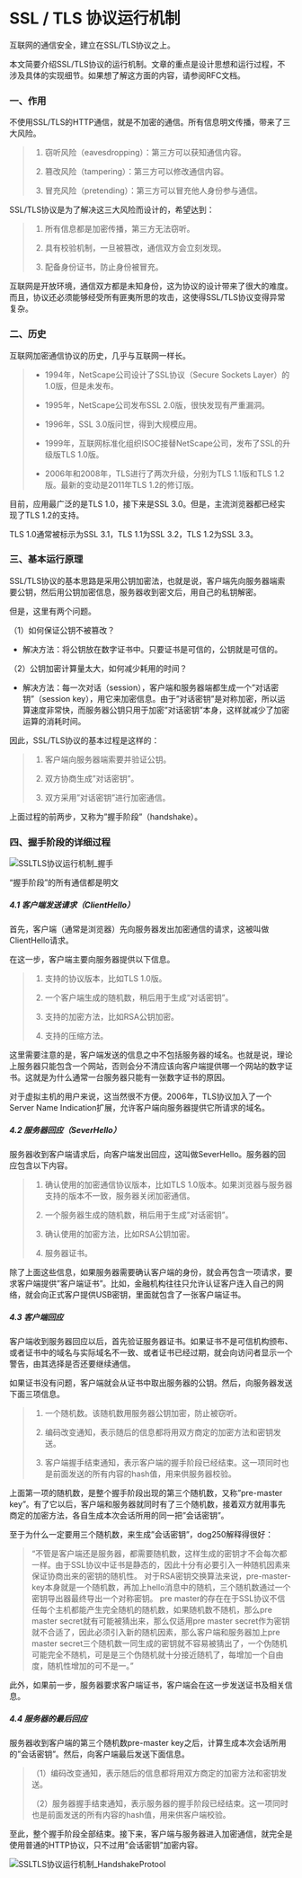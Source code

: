 # SSL / TLS 协议运行机制

互联网的通信安全，建立在SSL/TLS协议之上。

本文简要介绍SSL/TLS协议的运行机制。文章的重点是设计思想和运行过程，不涉及具体的实现细节。如果想了解这方面的内容，请参阅RFC文档。

### 一、作用

不使用SSL/TLS的HTTP通信，就是不加密的通信。所有信息明文传播，带来了三大风险。

> 1. 窃听风险（eavesdropping）：第三方可以获知通信内容。
>
> 2. 篡改风险（tampering）：第三方可以修改通信内容。
>
> 3. 冒充风险（pretending）：第三方可以冒充他人身份参与通信。

SSL/TLS协议是为了解决这三大风险而设计的，希望达到：

> 1. 所有信息都是加密传播，第三方无法窃听。
>
> 2. 具有校验机制，一旦被篡改，通信双方会立刻发现。
> 3.  配备身份证书，防止身份被冒充。

互联网是开放环境，通信双方都是未知身份，这为协议的设计带来了很大的难度。而且，协议还必须能够经受所有匪夷所思的攻击，这使得SSL/TLS协议变得异常复杂。

### 二、历史

 互联网加密通信协议的历史，几乎与互联网一样长。 

> - 1994年，NetScape公司设计了SSL协议（Secure Sockets Layer）的1.0版，但是未发布。
> - 1995年，NetScape公司发布SSL 2.0版，很快发现有严重漏洞。
>
> - 1996年，SSL 3.0版问世，得到大规模应用。
>
> - 1999年，互联网标准化组织ISOC接替NetScape公司，发布了SSL的升级版TLS 1.0版。
> - 2006年和2008年，TLS进行了两次升级，分别为TLS 1.1版和TLS 1.2版。最新的变动是2011年TLS 1.2的修订版。

目前，应用最广泛的是TLS 1.0，接下来是SSL 3.0。但是，主流浏览器都已经实现了TLS 1.2的支持。

TLS 1.0通常被标示为SSL 3.1，TLS 1.1为SSL 3.2，TLS 1.2为SSL 3.3。

### 三、基本运行原理

SSL/TLS协议的基本思路是采用公钥加密法，也就是说，客户端先向服务器端索要公钥，然后用公钥加密信息，服务器收到密文后，用自己的私钥解密。

但是，这里有两个问题。

（1）如何保证公钥不被篡改？

- 解决方法：将公钥放在数字证书中。只要证书是可信的，公钥就是可信的。


（2）公钥加密计算量太大，如何减少耗用的时间？

- 解决方法：每一次对话（session），客户端和服务器端都生成一个”对话密钥”（session key），用它来加密信息。由于”对话密钥”是对称加密，所以运算速度非常快，而服务器公钥只用于加密”对话密钥”本身，这样就减少了加密运算的消耗时间。


因此，SSL/TLS协议的基本过程是这样的：

> 1. 客户端向服务器端索要并验证公钥。
>
> 2. 双方协商生成”对话密钥”。
>
> 3. 双方采用”对话密钥”进行加密通信。
>

上面过程的前两步，又称为”握手阶段”（handshake）。

### 四、握手阶段的详细过程

![SSLTLS协议运行机制_握手](https://github.com/R1turn0/NoteStudy/blob/master/%E8%AE%A1%E7%AE%97%E6%9C%BA%E7%BD%91%E7%BB%9C/SSLTLS%E5%8D%8F%E8%AE%AE%E8%BF%90%E8%A1%8C%E6%9C%BA%E5%88%B6_%E6%8F%A1%E6%89%8B.png)

“握手阶段”的所有通信都是明文

##### 4.1 客户端发送请求（ClientHello）

首先，客户端（通常是浏览器）先向服务器发出加密通信的请求，这被叫做ClientHello请求。

在这一步，客户端主要向服务器提供以下信息。

> 1. 支持的协议版本，比如TLS 1.0版。
>
> 2. 一个客户端生成的随机数，稍后用于生成“对话密钥”。
>
> 3. 支持的加密方法，比如RSA公钥加密。
>
> 4. 支持的压缩方法。
>

这里需要注意的是，客户端发送的信息之中不包括服务器的域名。也就是说，理论上服务器只能包含一个网站，否则会分不清应该向客户端提供哪一个网站的数字证书。这就是为什么通常一台服务器只能有一张数字证书的原因。

对于虚拟主机的用户来说，这当然很不方便。2006年，TLS协议加入了一个Server Name Indication扩展，允许客户端向服务器提供它所请求的域名。 

##### 4.2 服务器回应（SeverHello）

服务器收到客户端请求后，向客户端发出回应，这叫做SeverHello。服务器的回应包含以下内容。

> 1. 确认使用的加密通信协议版本，比如TLS 1.0版本。如果浏览器与服务器支持的版本不一致，服务器关闭加密通信。
>
> 2. 一个服务器生成的随机数，稍后用于生成”对话密钥”。
>
> 3. 确认使用的加密方法，比如RSA公钥加密。
>
> 4. 服务器证书。
>

除了上面这些信息，如果服务器需要确认客户端的身份，就会再包含一项请求，要求客户端提供”客户端证书”。比如，金融机构往往只允许认证客户连入自己的网络，就会向正式客户提供USB密钥，里面就包含了一张客户端证书。

#####  **4.3 客户端回应** 

客户端收到服务器回应以后，首先验证服务器证书。如果证书不是可信机构颁布、或者证书中的域名与实际域名不一致、或者证书已经过期，就会向访问者显示一个警告，由其选择是否还要继续通信。

如果证书没有问题，客户端就会从证书中取出服务器的公钥。然后，向服务器发送下面三项信息。

> 1. 一个随机数。该随机数用服务器公钥加密，防止被窃听。
>
> 2. 编码改变通知，表示随后的信息都将用双方商定的加密方法和密钥发送。
>
> 3. 客户端握手结束通知，表示客户端的握手阶段已经结束。这一项同时也是前面发送的所有内容的hash值，用来供服务器校验。
>

上面第一项的随机数，是整个握手阶段出现的第三个随机数，又称”pre-master key”。有了它以后，客户端和服务器就同时有了三个随机数，接着双方就用事先商定的加密方法，各自生成本次会话所用的同一把”会话密钥”。

至于为什么一定要用三个随机数，来生成”会话密钥”，dog250解释得很好：

> “不管是客户端还是服务器，都需要随机数，这样生成的密钥才不会每次都一样。由于SSL协议中证书是静态的，因此十分有必要引入一种随机因素来保证协商出来的密钥的随机性。
> 对于RSA密钥交换算法来说，pre-master-key本身就是一个随机数，再加上hello消息中的随机，三个随机数通过一个密钥导出器最终导出一个对称密钥。
> pre master的存在在于SSL协议不信任每个主机都能产生完全随机的随机数，如果随机数不随机，那么pre master secret就有可能被猜出来，那么仅适用pre master secret作为密钥就不合适了，因此必须引入新的随机因素，那么客户端和服务器加上pre master secret三个随机数一同生成的密钥就不容易被猜出了，一个伪随机可能完全不随机，可是是三个伪随机就十分接近随机了，每增加一个自由度，随机性增加的可不是一。”

此外，如果前一步，服务器要求客户端证书，客户端会在这一步发送证书及相关信息。

##### 4.4 服务器的最后回应

服务器收到客户端的第三个随机数pre-master key之后，计算生成本次会话所用的”会话密钥”。然后，向客户端最后发送下面信息。

> （1）编码改变通知，表示随后的信息都将用双方商定的加密方法和密钥发送。
>
> （2）服务器握手结束通知，表示服务器的握手阶段已经结束。这一项同时也是前面发送的所有内容的hash值，用来供客户端校验。

至此，整个握手阶段全部结束。接下来，客户端与服务器进入加密通信，就完全是使用普通的HTTP协议，只不过用”会话密钥”加密内容。

![SSLTLS协议运行机制_HandshakeProtool](https://github.com/R1turn0/NoteStudy/blob/master/%E8%AE%A1%E7%AE%97%E6%9C%BA%E7%BD%91%E7%BB%9C/SSLTLS%E5%8D%8F%E8%AE%AE%E8%BF%90%E8%A1%8C%E6%9C%BA%E5%88%B6_HandshakeProtool.gif)
